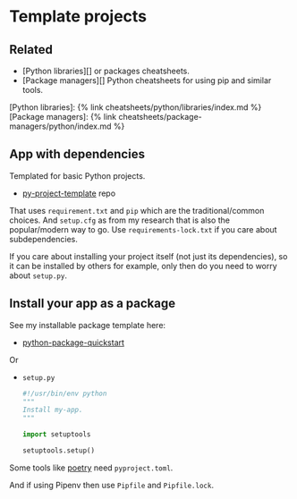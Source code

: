 # Template projects

## Related

- [Python libraries][] or packages cheatsheets.
- [Package managers][] Python cheatsheets for using pip and similar tools.

[Python libraries]: {% link cheatsheets/python/libraries/index.md %}
[Package managers]: {% link cheatsheets/package-managers/python/index.md %}

## App with dependencies

Templated for basic Python projects.

- [py-project-template](https://github.com/MichaelCurrin/py-project-template) repo

That uses `requirement.txt` and `pip` which are the traditional/common choices. And `setup.cfg` as from my research that is also the popular/modern way to go. Use `requirements-lock.txt` if you care about subdependencies.

If you care about installing your project itself (not just its dependencies), so it can be installed by others for example, only then do you need to worry about `setup.py`.

## Install your app as a package
 
See my installable package template here: 

- [python-package-quickstart](https://github.com/MichaelCurrin/python-package-quickstart)

Or

- `setup.py`
    ```python
    #!/usr/bin/env python
    """
    Install my-app.
    """

    import setuptools

    setuptools.setup()
    ```

Some tools like [poetry](https://python-poetry.org/docs/pyproject/) need `pyproject.toml`.

And if using Pipenv then use `Pipfile` and `Pipfile.lock`.
